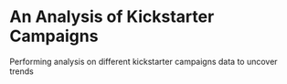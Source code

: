 # An Analysis of Kickstarter Campaigns
Performing analysis on different kickstarter campaigns data to uncover trends
